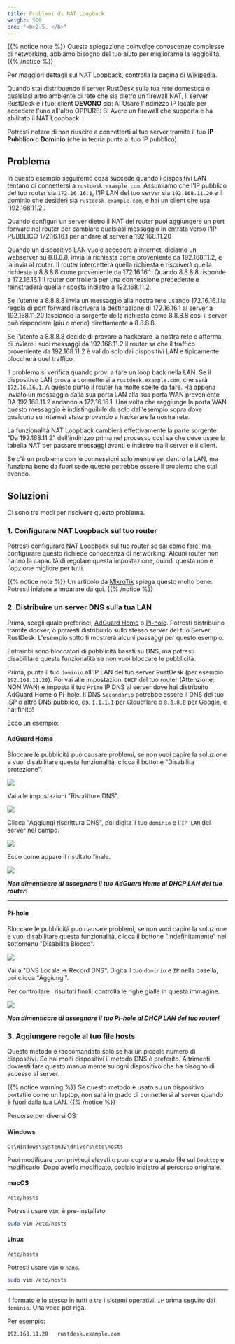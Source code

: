 ```yaml
---
title: Problemi di NAT Loopback
weight: 500
pre: "<b>2.5. </b>"
---
```


{{% notice note %}}
Questa spiegazione coinvolge conoscenze complesse di networking, abbiamo bisogno del tuo aiuto per migliorarne la leggibilità.
{{% /notice %}}


Per maggiori dettagli sul NAT Loopback, controlla la pagina di [Wikipedia](https://en.m.wikipedia.org/wiki/Network_address_translation#NAT_hairpinning).

Quando stai distribuendo il server RustDesk sulla tua rete domestica o qualsiasi altro ambiente di rete che sia dietro un firewall NAT, il server RustDesk e i tuoi client **DEVONO** sia:
A: Usare l'indirizzo IP locale per accedere l'uno all'altro OPPURE:
B: Avere un firewall che supporta e ha abilitato il NAT Loopback.

Potresti notare di non riuscire a connetterti al tuo server tramite il tuo **IP Pubblico** o **Dominio** (che in teoria punta al tuo IP pubblico).

## Problema
In questo esempio seguiremo cosa succede quando i dispositivi LAN tentano di connettersi a `rustdesk.example.com`. Assumiamo che l'IP pubblico del tuo router sia `172.16.16.1`, l'IP LAN del tuo server sia `192.168.11.20` e il dominio che desideri sia `rustdesk.example.com`, e hai un client che usa '192.168.11.2'.

Quando configuri un server dietro il NAT del router puoi aggiungere un port forward nel router per cambiare qualsiasi messaggio in entrata verso l'IP PUBBLICO 172.16.16.1 per andare al server a 192.168.11.20

Quando un dispositivo LAN vuole accedere a internet, diciamo un webserver su 8.8.8.8, invia la richiesta come proveniente da 192.168.11.2, e la invia al router. Il router intercetterà quella richiesta e riscriverà quella richiesta a 8.8.8.8 come proveniente da 172.16.16.1. Quando 8.8.8.8 risponde a 172.16.16.1 il router controllerà per una connessione precedente e reinstraderà quella risposta indietro a 192.168.11.2.

Se l'utente a 8.8.8.8 invia un messaggio alla nostra rete usando 172.16.16.1 la regola di port forward riscriverà la destinazione di 172.16.16.1 al server a 192.168.11.20 lasciando la sorgente della richiesta come 8.8.8.8 così il server può rispondere (più o meno) direttamente a 8.8.8.8.

Se l'utente a 8.8.8.8 decide di provare a hackerare la nostra rete e afferma di inviare i suoi messaggi da 192.168.11.2 il router sa che il traffico proveniente da 192.168.11.2 è valido solo dai dispositivi LAN e tipicamente bloccherà quel traffico.

Il problema si verifica quando provi a fare un loop back nella LAN. Se il dispositivo LAN prova a connettersi a `rustdesk.example.com`, che sarà `172.16.16.1`. A questo punto il router ha molte scelte da fare. Ha appena inviato un messaggio dalla sua porta LAN alla sua porta WAN proveniente DA 192.168.11.2 andando a 172.16.16.1. Una volta che raggiunge la porta WAN questo messaggio è indistinguibile da solo dall'esempio sopra dove qualcuno su internet stava provando a hackerare la nostra rete.

La funzionalità NAT Loopback cambierà effettivamente la parte sorgente "Da 192.168.11.2" dell'indirizzo prima nel processo così sa che deve usare la tabella NAT per passare messaggi avanti e indietro tra il server e il client.

Se c'è un problema con le connessioni solo mentre sei dentro la LAN, ma funziona bene da fuori sede questo potrebbe essere il problema che stai avendo.


## Soluzioni
Ci sono tre modi per risolvere questo problema.

### 1. Configurare NAT Loopback sul tuo router
Potresti configurare NAT Loopback sul tuo router se sai come fare, ma configurare questo richiede conoscenza di networking. Alcuni router non hanno la capacità di regolare questa impostazione, quindi questa non è l'opzione migliore per tutti.

{{% notice note %}}
Un articolo da [MikroTik](https://help.mikrotik.com/docs/display/ROS/NAT#NAT-HairpinNAT) spiega questo molto bene. Potresti iniziare a imparare da qui.
{{% /notice %}}

### 2. Distribuire un server DNS sulla tua LAN
Prima, scegli quale preferisci, [AdGuard Home](https://github.com/AdguardTeam/AdGuardHome/wiki/Docker) o [Pi-hole](https://github.com/pi-hole/docker-pi-hole). Potresti distribuirlo tramite docker, o potresti distribuirlo sullo stesso server del tuo Server RustDesk. L'esempio sotto ti mostrerà alcuni passaggi per questo esempio.

Entrambi sono bloccatori di pubblicità basati su DNS, ma potresti disabilitare questa funzionalità se non vuoi bloccare le pubblicità.

Prima, punta il tuo `dominio` all'IP LAN del tuo server RustDesk (per esempio `192.168.11.20`). Poi vai alle impostazioni `DHCP` del tuo router (Attenzione: NON WAN) e imposta il tuo `Primo` IP DNS al server dove hai distribuito AdGuard Home o Pi-hole. Il DNS `Secondario` potrebbe essere il DNS del tuo ISP o altro DNS pubblico, es. `1.1.1.1` per Cloudflare o `8.8.8.8` per Google, e hai finito!

Ecco un esempio:
#### AdGuard Home
Bloccare le pubblicità può causare problemi, se non vuoi capire la soluzione e vuoi disabilitare questa funzionalità, clicca il bottone "Disabilita protezione".

![](/docs/en/self-host/nat-loopback-issues/images/adguard_home_disable_protection.png)
<br>

Vai alle impostazioni "Riscritture DNS".

![](/docs/en/self-host/nat-loopback-issues/images/adguard_home_click_dns_rewrites.png)
<br>

Clicca "Aggiungi riscrittura DNS", poi digita il tuo `dominio` e l'`IP LAN` del server nel campo.

![](/docs/en/self-host/nat-loopback-issues/images/adguard_home_dns_rewrite_dialog.png)

Ecco come appare il risultato finale.

![](/docs/en/self-host/nat-loopback-issues/images/adguard_home_dns_rewrite_final_result.png)

***Non dimenticare di assegnare il tuo AdGuard Home al DHCP LAN del tuo router!***
<hr>

#### Pi-hole
Bloccare le pubblicità può causare problemi, se non vuoi capire la soluzione e vuoi disabilitare questa funzionalità, clicca il bottone "Indefinitamente" nel sottomenu "Disabilita Blocco".

![](/docs/en/self-host/nat-loopback-issues/images/pi_hole_disable_blocking.png)

Vai a "DNS Locale → Record DNS".
Digita il tuo `dominio` e `IP` nella casella, poi clicca "Aggiungi".

Per controllare i risultati finali, controlla le righe gialle in questa immagine.

![](/docs/en/self-host/nat-loopback-issues/images/pi_hole_local_dns_dns_records.png)

***Non dimenticare di assegnare il tuo Pi-hole al DHCP LAN del tuo router!***

### 3. Aggiungere regole al tuo file hosts
Questo metodo è raccomandato solo se hai un piccolo numero di dispositivi. Se hai molti dispositivi il metodo DNS è preferito. Altrimenti dovresti fare questo manualmente su ogni dispositivo che ha bisogno di accesso al server.

{{% notice warning %}}
Se questo metodo è usato su un dispositivo portatile come un laptop, non sarà in grado di connettersi al server quando è fuori dalla tua LAN.
{{% /notice %}}

Percorso per diversi OS:

#### Windows
```text
C:\Windows\system32\drivers\etc\hosts
```
Puoi modificare con privilegi elevati o puoi copiare questo file sul `Desktop` e modificarlo. Dopo averlo modificato, copialo indietro al percorso originale.

#### macOS
```text
/etc/hosts
```
Potresti usare `vim`, è pre-installato.
```sh
sudo vim /etc/hosts
```

#### Linux
```text
/etc/hosts
```
Potresti usare `vim` o `nano`.
```sh
sudo vim /etc/hosts
```

<hr>

Il formato è lo stesso in tutti e tre i sistemi operativi. `IP` prima seguito dal `dominio`. Una voce per riga.

Per esempio:
```text
192.168.11.20   rustdesk.example.com
```